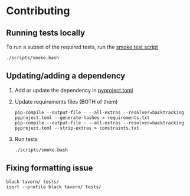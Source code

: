 # Contributing

## Running tests locally

To run a subset of the required tests, run the [smoke test script](/scripts/smoke.bash)

    ./scripts/smoke.bash

## Updating/adding a dependency

1. Add or update the dependency in [pyproject.toml](/pyproject.toml)

1. Update requirements files (BOTH of them)

       pip-compile --output-file - --all-extras --resolver=backtracking pyproject.toml --generate-hashes > requirements.txt
       pip-compile --output-file - --all-extras --resolver=backtracking pyproject.toml --strip-extras > constraints.txt

1. Run tests

       ./scripts/smoke.bash

## Fixing formatting issue

    black tavern/ tests/
    isort --profile black tavern/ tests/
